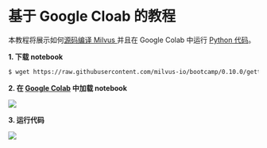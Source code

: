 # 基于 Google Cloab 的教程



本教程将展示如何[源码编译 Milvus ](https://github.com/milvus-io/milvus/blob/0.10.3/INSTALL.md) 并且在 Google Colab 中运行 [Python 代码](https://milvus-io.github.io/milvus-sdk-python/pythondoc/v0.2.14/index.html)。

**1. 下载 notebook**

   ```bash
$ wget https://raw.githubusercontent.com/milvus-io/bootcamp/0.10.0/getting_started/basics/milvus_tutorial/Milvus_tutorial.ipynb
   ```

**2. 在 [Google Colab](https://colab.research.google.com/) 中加载 notebook**

![](../../../EN_getting_started/basics/milvus_tutorial/pic/upload.png)

**3. 运行代码**

   ![](../../../EN_getting_started/basics/milvus_tutorial/pic/run.png)
